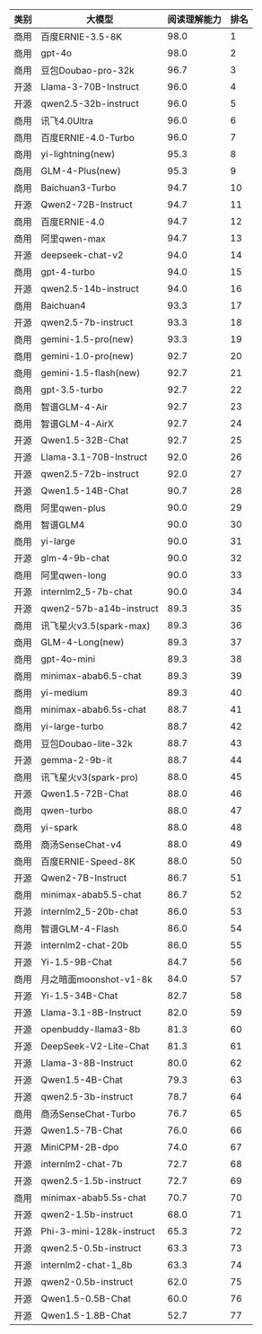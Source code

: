
| 类别 | 大模型                         | 阅读理解能力 | 排名 |
|-----|------------------------------|---------|----|
|商用|百度ERNIE-3.5-8K|98.0|1|
|商用|gpt-4o|98.0|2|
|商用|豆包Doubao-pro-32k|96.7|3|
|开源|Llama-3-70B-Instruct|96.0|4|
|开源|qwen2.5-32b-instruct|96.0|5|
|商用|讯飞4.0Ultra|96.0|6|
|商用|百度ERNIE-4.0-Turbo|96.0|7|
|商用|yi-lightning(new)|95.3|8|
|商用|GLM-4-Plus(new)|95.3|9|
|商用|Baichuan3-Turbo|94.7|10|
|开源|Qwen2-72B-Instruct|94.7|11|
|商用|百度ERNIE-4.0|94.7|12|
|商用|阿里qwen-max|94.7|13|
|开源|deepseek-chat-v2|94.0|14|
|商用|gpt-4-turbo|94.0|15|
|开源|qwen2.5-14b-instruct|94.0|16|
|商用|Baichuan4|93.3|17|
|开源|qwen2.5-7b-instruct|93.3|18|
|商用|gemini-1.5-pro(new)|93.3|19|
|商用|gemini-1.0-pro(new)|92.7|20|
|商用|gemini-1.5-flash(new)|92.7|21|
|商用|gpt-3.5-turbo|92.7|22|
|商用|智谱GLM-4-Air|92.7|23|
|商用|智谱GLM-4-AirX|92.7|24|
|开源|Qwen1.5-32B-Chat|92.7|25|
|开源|Llama-3.1-70B-Instruct|92.0|26|
|开源|qwen2.5-72b-instruct|92.0|27|
|开源|Qwen1.5-14B-Chat|90.7|28|
|商用|阿里qwen-plus|90.0|29|
|商用|智谱GLM4|90.0|30|
|商用|yi-large|90.0|31|
|开源|glm-4-9b-chat|90.0|32|
|商用|阿里qwen-long|90.0|33|
|开源|internlm2_5-7b-chat|90.0|34|
|开源|qwen2-57b-a14b-instruct|89.3|35|
|商用|讯飞星火v3.5(spark-max)|89.3|36|
|商用|GLM-4-Long(new)|89.3|37|
|商用|gpt-4o-mini|89.3|38|
|商用|minimax-abab6.5-chat|89.3|39|
|商用|yi-medium|89.3|40|
|商用|minimax-abab6.5s-chat|88.7|41|
|商用|yi-large-turbo|88.7|42|
|商用|豆包Doubao-lite-32k|88.7|43|
|开源|gemma-2-9b-it|88.7|44|
|商用|讯飞星火v3(spark-pro)|88.0|45|
|开源|Qwen1.5-72B-Chat|88.0|46|
|商用|qwen-turbo|88.0|47|
|商用|yi-spark|88.0|48|
|商用|商汤SenseChat-v4|88.0|49|
|商用|百度ERNIE-Speed-8K|88.0|50|
|开源|Qwen2-7B-Instruct|86.7|51|
|商用|minimax-abab5.5-chat|86.7|52|
|开源|internlm2_5-20b-chat|86.0|53|
|商用|智谱GLM-4-Flash|86.0|54|
|开源|internlm2-chat-20b|86.0|55|
|开源|Yi-1.5-9B-Chat|84.7|56|
|商用|月之暗面moonshot-v1-8k|84.0|57|
|开源|Yi-1.5-34B-Chat|82.7|58|
|开源|Llama-3.1-8B-Instruct|82.0|59|
|开源|openbuddy-llama3-8b|81.3|60|
|开源|DeepSeek-V2-Lite-Chat|81.3|61|
|开源|Llama-3-8B-Instruct|80.0|62|
|开源|Qwen1.5-4B-Chat|79.3|63|
|开源|qwen2.5-3b-instruct|78.7|64|
|商用|商汤SenseChat-Turbo|76.7|65|
|开源|Qwen1.5-7B-Chat|76.0|66|
|开源|MiniCPM-2B-dpo|74.0|67|
|开源|internlm2-chat-7b|72.7|68|
|开源|qwen2.5-1.5b-instruct|72.7|69|
|商用|minimax-abab5.5s-chat|70.7|70|
|开源|qwen2-1.5b-instruct|68.0|71|
|开源|Phi-3-mini-128k-instruct|65.3|72|
|开源|qwen2.5-0.5b-instruct|63.3|73|
|开源|internlm2-chat-1_8b|63.3|74|
|开源|qwen2-0.5b-instruct|62.0|75|
|开源|Qwen1.5-0.5B-Chat|60.0|76|
|开源|Qwen1.5-1.8B-Chat|52.7|77|

